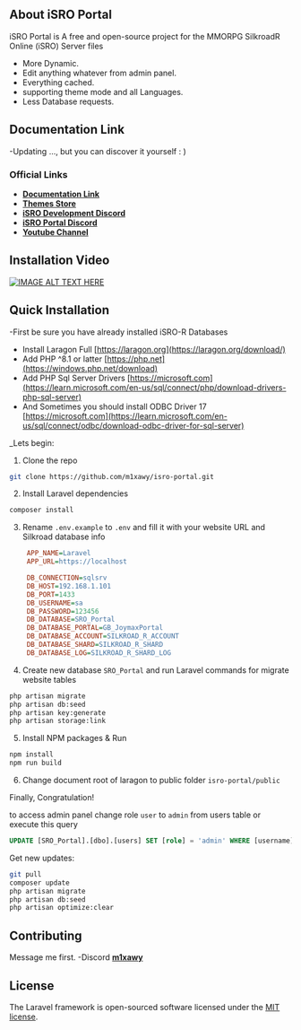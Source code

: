 
## About iSRO Portal

iSRO Portal is A free and open-source project for the MMORPG SilkroadR Online (iSRO) Server files

- More Dynamic.
- Edit anything whatever from admin panel.
- Everything cached.
- supporting theme mode and all Languages.
- Less Database requests.

## Documentation Link

-Updating ..., but you can discover it yourself : )

### Official Links

- **[Documentation Link](#)**
- **[Themes Store](https://mix-shop.tech/)**
- **[iSRO Development Discord](https://discord.gg/HuJPdPSKA5)**
- **[iSRO Portal Discord](#)**
- **[Youtube Channel](https://www.youtube.com/@m1xawy)**

## Installation Video

[![IMAGE ALT TEXT HERE](https://img.youtube.com/vi/jinAoKs_WB4/0.jpg)](https://www.youtube.com/watch?v=jinAoKs_WB4)

## Quick Installation

-First be sure you have already installed iSRO-R Databases
- Install Laragon Full [https://laragon.org](https://laragon.org/download/)
- Add PHP ^8.1 or latter [https://php.net](https://windows.php.net/download)
- Add PHP Sql Server Drivers [https://microsoft.com](https://learn.microsoft.com/en-us/sql/connect/php/download-drivers-php-sql-server)
- And Sometimes you should install ODBC Driver 17 [https://microsoft.com](https://learn.microsoft.com/en-us/sql/connect/odbc/download-odbc-driver-for-sql-server)

_Lets begin:
1. Clone the repo
```sh
git clone https://github.com/m1xawy/isro-portal.git
```
2. Install Laravel dependencies
```sh
composer install
```
3. Rename `.env.example` to `.env` and fill it with your website URL and Silkroad database info
   ```ini
    APP_NAME=Laravel
    APP_URL=https://localhost
   
    DB_CONNECTION=sqlsrv
    DB_HOST=192.168.1.101
    DB_PORT=1433
    DB_USERNAME=sa
    DB_PASSWORD=123456
    DB_DATABASE=SRO_Portal
    DB_DATABASE_PORTAL=GB_JoymaxPortal
    DB_DATABASE_ACCOUNT=SILKROAD_R_ACCOUNT
    DB_DATABASE_SHARD=SILKROAD_R_SHARD
    DB_DATABASE_LOG=SILKROAD_R_SHARD_LOG
   ```
4. Create new database `SRO_Portal` and run Laravel commands for migrate website tables
```sh
php artisan migrate
php artisan db:seed
php artisan key:generate
php artisan storage:link
```
5. Install NPM packages & Run
```sh
npm install
npm run build
```

6. Change document root of laragon to public folder `isro-portal/public`

Finally, Congratulation!

to access admin panel change role `user` to `admin` from users table or execute this query
   ```sql
   UPDATE [SRO_Portal].[dbo].[users] SET [role] = 'admin' WHERE [username] = 'mixawy'
   ```

Get new updates:
```sh
git pull
composer update
php artisan migrate
php artisan db:seed
php artisan optimize:clear
```

## Contributing

Message me first.
-Discord **[m1xawy](https://discord.com/users/462695018751328268)**

## License

The Laravel framework is open-sourced software licensed under the [MIT license](https://opensource.org/licenses/MIT).
